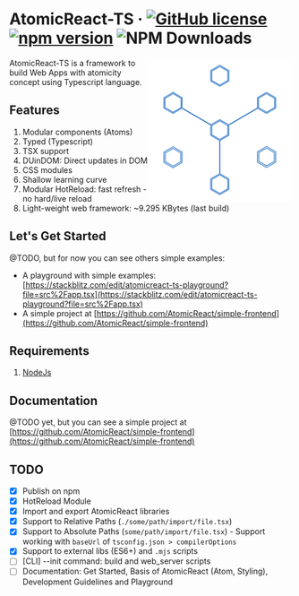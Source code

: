 # AtomicReact-TS  &middot; [![GitHub license](https://img.shields.io/badge/license-MIT-blue.svg)](https://github.com/AtomicReact/AtomicReact-TS/blob/master/LICENSE) [![npm version](https://img.shields.io/npm/v/atomicreact-ts.svg?style=flat)](https://www.npmjs.com/package/atomicreact-ts) ![NPM Downloads](https://img.shields.io/npm/dt/atomicreact-ts.svg)

<img align="right" width="256" height="256"
     alt="AtomicReact-TS logo"
     src="./docs/assets/logo.svg">

AtomicReact-TS is a framework to build Web Apps with atomicity concept using Typescript language.

## Features

1. Modular components (Atoms)
2. Typed (Typescript)
3. TSX support
4. DUinDOM: Direct updates in DOM
5. CSS modules
6. Shallow learning curve
7. Modular HotReload: fast refresh - no hard/live reload
8. Light-weight web framework: ~9.295 KBytes  (last build)

## Let's Get Started

@TODO, but for now you can see others simple examples:
- A playground with simple examples: [https://stackblitz.com/edit/atomicreact-ts-playground?file=src%2Fapp.tsx](https://stackblitz.com/edit/atomicreact-ts-playground?file=src%2Fapp.tsx)
- A simple project at [https://github.com/AtomicReact/simple-frontend](https://github.com/AtomicReact/simple-frontend)

## Requirements
1. [NodeJs](https://nodejs.org)

## Documentation

@TODO yet, but you can see a simple project at [https://github.com/AtomicReact/simple-frontend](https://github.com/AtomicReact/simple-frontend)

## TODO

- [X] Publish on npm
- [X] HotReload Module
- [X] Import and export AtomicReact libraries 
- [X] Support to Relative Paths (`./some/path/import/file.tsx`)
- [X] Support to Absolute Paths (`some/path/import/file.tsx`) - Support working with `baseUrl` of `tsconfig.json > compilerOptions`
- [X] Support to external libs (ES6+) and `.mjs` scripts
- [ ] [CLI] --init command: build and web_server scripts
- [ ] Documentation: Get Started, Basis of AtomicReact (Atom, Styling), Development Guidelines and Playground